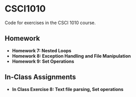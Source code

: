 # CSCI1010
Code for exercises in the CSCI 1010 course.
## Homework
- **Homework 7: Nested Loops**
- **Homework 8: Exception Handling and File Manipulation**
- **Homework 9: Set Operations**

## In-Class Assignments
- **In Class Exercise 8: Text file parsing, Set operations**

